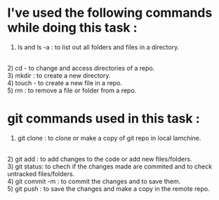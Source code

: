 # I've used the following commands while doing this task :

1) ls and ls -a : to list out all folders and files in a directory.
<br>
2) cd - to change and access directories of a repo.
<br>
3) mkdir : to create a new directory.
<br>
4) touch - to create a new file in a repo.
<br>
5) rm : to remove a file or folder from a repo.
<br>

# git commands used in this task :

1) git clone : to clone or make a copy of git repo in local lamchine.
<br>
2) git add : to add changes to the code or add new files/folders.
<br>
3) git status: to chech if the changes made are commited and to check untracked files/folders.
<br>
4) git commit -m : to commit the changes and to save them.
<br>
5) git push : to save the changes and make a copy in the remote repo.

